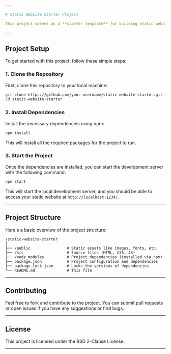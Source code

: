 ```yaml
---

# Static Website Starter Project

This project serves as a **starter template** for building static websites. It is set up using **Node.js 22** and is ready to go for any developer looking to quickly create and test static websites.

---
```


## Project Setup

To get started with this project, follow these simple steps:

### 1. Clone the Repository

First, clone this repository to your local machine:

```bash
git clone https://github.com/your-username/static-website-starter.git
cd static-website-starter
```

### 2. Install Dependencies

Install the necessary dependencies using npm:

```bash
npm install
```

This will install all the required packages for the project to run.

### 3. Start the Project

Once the dependencies are installed, you can start the development server with the following command:

```bash
npm start
```

This will start the local development server, and you should be able to access your static website at `http://localhost:1234/`.

---

## Project Structure

Here's a basic overview of the project structure:

```
/static-website-starter
│
├── /public                # Static assets like images, fonts, etc.
├── /src                   # Source files (HTML, CSS, JS)
├── /node_modules          # Project dependencies (installed via npm)
├── package.json           # Project configuration and dependencies
├── package-lock.json      # Locks the versions of dependencies
└── README.md              # This file
```
---

## Contributing

Feel free to fork and contribute to the project. You can submit pull requests or open issues if you have any suggestions or find bugs.

---

## License

This project is licensed under the BSD 2-Clause License.

---
